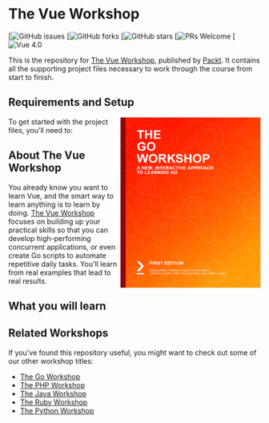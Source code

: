 # The Vue Workshop
[![GitHub issues]()
[![GitHub forks]()
[![GitHub stars]()
[![PRs Welcome]()
[![Vue 4.0]()

This is the repository for [The Vue Workshop](https://courses.packtpub.com/courses/go?utm_source=github&utm_medium=repository&utm_campaign=1838647945&utm_term=GO&utm_content=The%20Go%20Workshop), published by [Packt](https://www.packtpub.com/?utm_source=github). It contains all the supporting project files necessary to work through the course from start to finish.

## Requirements and Setup
<a href="https://courses.packtpub.com/courses/go?utm_source=github&utm_medium=repository&utm_campaign=1838647945&utm_term=GO&utm_content=The%20Go%20Workshop"><img src="https://github.com/PacktWorkshops/Workshop-Covers/blob/master/The%20Go%20Workshop.jpg" alt="The Go Workshop" height="340px" width="280px" align="right" this.target="_blank"></a>

To get started with the project files, you'll need to:


## About The Vue Workshop

You already know you want to learn Vue, and the smart way to learn anything is to learn by doing. [The Vue Workshop](https://courses.packtpub.com/courses/go?utm_source=github&utm_medium=repository&utm_campaign=1838647945&utm_term=GO&utm_content=The%20Go%20Workshop) focuses on building up your practical skills so that you can develop high-performing concurrent applications, or even create Go scripts to automate repetitive daily tasks. You'll learn from real examples that lead to real results.

## What you will learn


## Related Workshops
If you've found this repository useful, you might want to check out some of our other workshop titles:
* [The Go Workshop](https://courses.packtpub.com/courses/go)
* [The PHP Workshop](https://courses.packtpub.com/courses/php?utm_source=github&utm_medium=repository&utm_campaign=9781838648916&utm_term=PHP&utm_content=The%20PHP%20Workshop)
* [The Java Workshop](https://courses.packtpub.com/courses/java?utm_source=github&utm_medium=repository&utm_campaign=9781838986698&utm_term=Java&utm_content=The%20Java%20Workshop)
* [The Ruby Workshop](https://courses.packtpub.com/courses/ruby?utm_source=github&utm_medium=repository&utm_campaign=9781838642365&utm_term=Ruby&utm_content=The%20Ruby%20Workshop)
* [The Python Workshop](https://courses.packtpub.com/courses/python?utm_source=github&utm_medium=repository&utm_campaign=9781839218859&utm_term=Python&utm_content=The%20Python%20Workshop)
